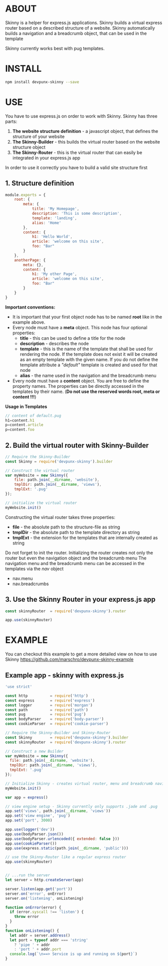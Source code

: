 # ABOUT
Skinny is a helper for express.js applications. Skinny builds a virtual express router based on a described structure of a website.
Skinny automatically builds a navigation and a breadcrumb object, that can be used in the template

Skinny currently works best with pug templates.

# INSTALL
```bash
npm install devpunx-skinny --save
```
# USE
You have to use express.js on order to work with Skinny.
Skinny has three parts:
1. **The website structure definition** - a javascript object, that defines the structure of your website
1. **The Skinny-Builder** - this builds the virtual router based on the website structure object
2. **The Skinny-Router** - this is the virtual router that can easily be integrated in your express.js app

In order to use it correctly you have to build a valid site structure first

## 1. Structure definition
```javascript
module.exports = {
    root: {
        meta: {
            title: 'My Homepage',
            description: 'This is some description',
            template: 'landing',
            alias: 'Home'
        },
        content: {
            h1: 'Hello World',
            article: 'welcome on this site',
            foo: "Bar"
        }
    },
    anotherPage: {
        meta: {},
        content: {
            h1: 'My other Page',
            article: 'welcome on this site',
            foo: "Bar"
        }
    }
}
```
**Important conventions:**
* It is important that your first object node has to be named **root** like in the example above.
* Every node must have a **meta** object. This node has four optional properties:
    * **title** - this can be used to define a title for the node
    * **description** - describes the node
    * **template** - this is the name of the template that shall be used for rendering the node. If the template does not exist it will be created as an empty template with the given name. If you do not define the template attribute a _"default"_ template is created and used for that node
    * **alias** - the name used in the navigation and the breadcrumb menu
* Every node must have a **content** object. You are free to define the property names. The properties can be directly accessed in the templates by their name. (**Do not use the reserved words root, meta or content !!!**)

**Usage in Templates**
```javascript
// content of default.pug
h1=content.h1
p=content.article
p=content.foo
```


## 2. Build the virtual router with Skinny-Builder

``` javascript
// Require the Skinny-Builder
const Skinny = require('devpunx-skinny').builder

// Construct the virtual router  
var myWebsite = new Skinny({
    file: path.join(__dirname, 'website'),
    tmplDir: path.join(__dirname, 'views'),
    tmplExt: '.pug'
});

// initialize the virtual router
myWebsite.init()
```
Constructing the virtual router takes three properties:
* **file** - the absolute path to the structure-file as string
* **tmplDir** - the absolute path to the template directory as string
* **tmplExt** - the extension for the templates that are internally created as string

Do not forget to init the router. Initializing the router creates not only the router but even the navigation object and the breadcrumb menu
The navigation menu and the breadcrumb menu can be accessed in the templates via the _nav_ object
* nav.menu
* nav.breadcrumbs


## 3. Use the Skinny Router in your express.js app

```javascript
const skinnyRouter  = require('devpunx-skinny').router

app.use(skinnyRouter)

```

# EXAMPLE
You can checkout this example to get a more detailed view on how to use Skinny
https://github.com/marschro/devpunx-skinny-example

## Example app - skinny with express.js
```javascript
'use strict'

const http          = require('http')
const express       = require('express')
const logger        = require('morgan')
const path          = require('path')
const pug           = require('pug')
const bodyParser    = require('body-parser')
const cookieParser  = require('cookie-parser')

// Require the Skinny-Builder and Skinny-Router
const Skinny        = require('devpunx-skinny').builder
const skinnyRouter  = require('devpunx-skinny').router

// Construct a new Builder
var myWebsite = new Skinny({
  file: path.join(__dirname, 'website'),
  tmplDir: path.join(__dirname, 'views'),
  tmplExt: '.pug'
});

// Initialize Skinny - creates virtual router, menu and breadcrumb navigation
myWebsite.init()

var app = express()

// view engine setup - Skinny currently only supports .jade and .pug
app.set('views', path.join(__dirname, 'views'))
app.set('view engine', 'pug')
app.set('port', 3000)

app.use(logger('dev'))
app.use(bodyParser.json())
app.use(bodyParser.urlencoded({ extended: false }))
app.use(cookieParser())
app.use(express.static(path.join(__dirname, 'public')))

// use the Skinny-Router like a regular express router
app.use(skinnyRouter)


// ...run the server
let server = http.createServer(app)

server.listen(app.get('port'))
server.on('error', onError)
server.on('listening', onListening)

function onError(error) {
  if (error.syscall !== 'listen') {
    throw error
  }
}
function onListening() {
  let addr = server.address()
  let port = typeof addr === 'string'
    ? 'pipe ' + addr
    : 'port ' + addr.port
  console.log(`\n==> Service is up and running on ${port}`)
}
```